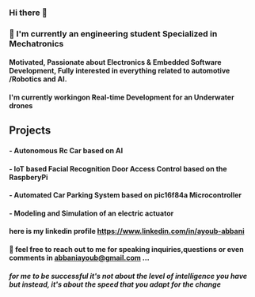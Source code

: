 ### Hi there 👋

<!---->

### 🔭 I'm currently an engineering student Specialized in Mechatronics
#### Motivated, Passionate about Electronics & Embedded Software Development, Fully interested in everything related to automotive /Robotics and AI.
#### I'm currently workingon Real-time Development for an Underwater drones
## Projects
#### - Autonomous Rc Car based on AI
#### - IoT based Facial Recognition Door Access Control based on the RaspberyPi
#### - Automated Car Parking System based on pic16f84a  Microcontroller
#### - Modeling and Simulation of an electric actuator


#### here is my linkedin profile https://www.linkedin.com/in/ayoub-abbani 

#### 💬 feel free to reach out to me for speaking inquiries,questions or even comments in abbaniayoub@gmail.com ...

##### for me to be successful it's not about the level of intelligence you have but instead, it's about the speed that you adapt for the change


